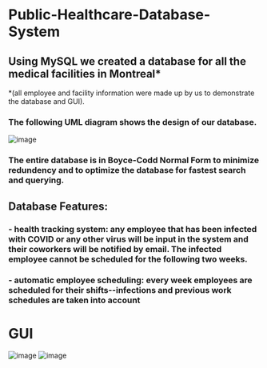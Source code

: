 # Public-Healthcare-Database-System
## Using MySQL we created a database for all the medical facilities in Montreal* 
*(all employee and facility information were made up by us to demonstrate the database and GUI). 
### The following UML diagram shows the design of our database.

![image](https://github.com/zitatorocsik/Public-Healthcare-Database-System/assets/30054142/eb3bd1dd-6d98-4ac6-9d6e-46c0ad86b4f6)

### The entire database is in Boyce-Codd Normal Form to minimize redundency and to optimize the database for fastest search and querying. 

## Database Features:
### - health tracking system: any employee that has been infected with COVID or any other virus will be input in the system and their coworkers will be notified by email. The infected employee cannot be scheduled for the following two weeks.
### - automatic employee scheduling: every week employees are scheduled for their shifts--infections and previous work schedules are taken into account

# GUI
![image](https://github.com/zitatorocsik/Public-Healthcare-Database-System/assets/30054142/915e8bda-bcf9-4160-81f9-d4c62c154751)
![image](https://github.com/zitatorocsik/Public-Healthcare-Database-System/assets/30054142/7cb710d6-1ffc-44b6-b233-8e2a7b42cfa9)
